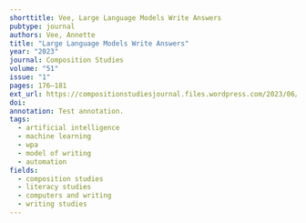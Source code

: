 ```yaml
---
shorttitle: Vee, Large Language Models Write Answers
pubtype: journal
authors: Vee, Annette
title: "Large Language Models Write Answers"
year: "2023"
journal: Composition Studies
volume: "51"
issue: "1"
pages: 176–181
ext_url: https://compositionstudiesjournal.files.wordpress.com/2023/06/vee.pdf
doi:
annotation: Test annotation.
tags:
  - artificial intelligence
  - machine learning
  - wpa
  - model of writing
  - automation
fields:
  - composition studies
  - literacy studies
  - computers and writing
  - writing studies
---
```

